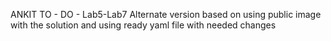 ANKIT TO - DO - Lab5-Lab7 Alternate version based on using public image with the solution and using ready yaml file with needed changes
